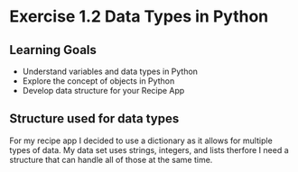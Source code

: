 # Exercise 1.2 Data Types in Python

## Learning Goals
- Understand variables and data types in Python
- Explore the concept of objects in Python
- Develop data structure for your Recipe App


## Structure used for data types
For my recipe app I decided to use a dictionary as it allows for multiple types of data. My data set uses strings, integers, and lists therfore I need a structure that can handle all of those at the same time.